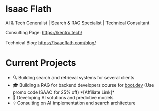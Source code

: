 # Isaac Flath

AI & Tech Generalist | Search & RAG Specialist | Technical Consultant

Consulting Page: https://kentro.tech/

Technical Blog: https://isaacflath.com/blog/

# Current Projects

- 🔍 Building search and retrieval systems for several clients
- 🎓 Building a RAG for backend developers course for [boot.dev](https://boot.dev) (Use promo code ISAAC for 25% off) \*[Affiliate Link]\*
- 🤖 Developing AI solutions and predictive models
- 💡 Consulting on AI implementation and search architecture

